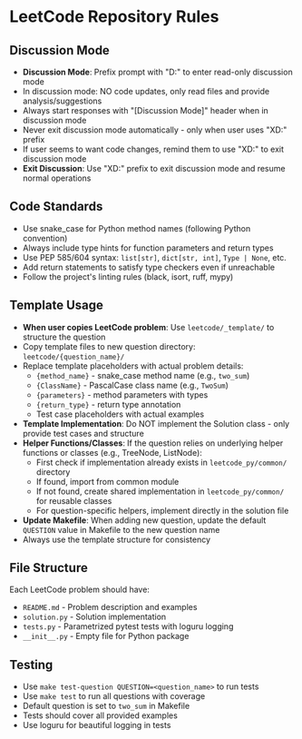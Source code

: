 # LeetCode Repository Rules

## Discussion Mode

- **Discussion Mode**: Prefix prompt with "D:" to enter read-only discussion mode
- In discussion mode: NO code updates, only read files and provide analysis/suggestions
- Always start responses with "[Discussion Mode]" header when in discussion mode
- Never exit discussion mode automatically - only when user uses "XD:" prefix
- If user seems to want code changes, remind them to use "XD:" to exit discussion mode
- **Exit Discussion**: Use "XD:" prefix to exit discussion mode and resume normal operations

## Code Standards

- Use snake_case for Python method names (following Python convention)
- Always include type hints for function parameters and return types
- Use PEP 585/604 syntax: `list[str]`, `dict[str, int]`, `Type | None`, etc.
- Add return statements to satisfy type checkers even if unreachable
- Follow the project's linting rules (black, isort, ruff, mypy)

## Template Usage

- **When user copies LeetCode problem**: Use `leetcode/_template/` to structure the question
- Copy template files to new question directory: `leetcode/{question_name}/`
- Replace template placeholders with actual problem details:
    - `{method_name}` - snake_case method name (e.g., `two_sum`)
    - `{ClassName}` - PascalCase class name (e.g., `TwoSum`)
    - `{parameters}` - method parameters with types
    - `{return_type}` - return type annotation
    - Test case placeholders with actual examples
- **Template Implementation**: Do NOT implement the Solution class - only provide test cases and structure
- **Helper Functions/Classes**: If the question relies on underlying helper functions or classes (e.g., TreeNode, ListNode):
    - First check if implementation already exists in `leetcode_py/common/` directory
    - If found, import from common module
    - If not found, create shared implementation in `leetcode_py/common/` for reusable classes
    - For question-specific helpers, implement directly in the solution file
- **Update Makefile**: When adding new question, update the default `QUESTION` value in Makefile to the new question name
- Always use the template structure for consistency

## File Structure

Each LeetCode problem should have:

- `README.md` - Problem description and examples
- `solution.py` - Solution implementation
- `tests.py` - Parametrized pytest tests with loguru logging
- `__init__.py` - Empty file for Python package

## Testing

- Use `make test-question QUESTION=<question_name>` to run tests
- Use `make test` to run all questions with coverage
- Default question is set to `two_sum` in Makefile
- Tests should cover all provided examples
- Use loguru for beautiful logging in tests
